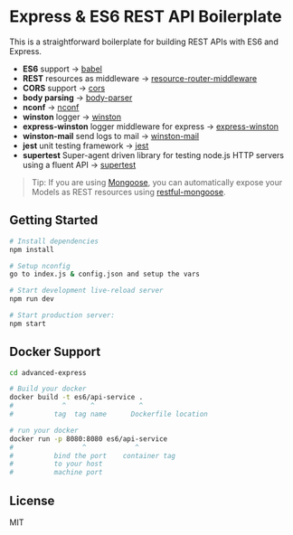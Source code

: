 Express & ES6 REST API Boilerplate
==================================


This is a straightforward boilerplate for building REST APIs with ES6 and Express.

- **ES6** support -> [babel](https://babeljs.io)
- **REST** resources as middleware -> [resource-router-middleware](https://github.com/developit/resource-router-middleware)
- **CORS** support -> [cors](https://github.com/troygoode/node-cors)
- **body parsing** ->  [body-parser](https://github.com/expressjs/body-parser)
- **nconf** -> [nconf](https://github.com/indexzero/nconf)
- **winston** logger -> [winston](https://github.com/winstonjs/winston)
- **express-winston** logger middleware for express -> [express-winston](https://github.com/bithavoc/express-winston)
- **winston-mail** send logs to mail -> [winston-mail](https://github.com/wavded/winston-mail)
- **jest** unit testing framework -> [jest](https://facebook.github.io/jest/)
- **supertest** Super-agent driven library for testing node.js HTTP servers using a fluent API -> [supertest](https://github.com/visionmedia/supertest)

> Tip: If you are using [Mongoose](https://github.com/Automattic/mongoose), you can automatically expose your Models as REST resources using [restful-mongoose](https://git.io/restful-mongoose).

Getting Started
---------------

```sh
# Install dependencies
npm install

# Setup nconfig
go to index.js & config.json and setup the vars

# Start development live-reload server
npm run dev

# Start production server:
npm start
```
Docker Support
------
```sh
cd advanced-express

# Build your docker
docker build -t es6/api-service .
#            ^      ^           ^
#          tag  tag name      Dockerfile location

# run your docker
docker run -p 8080:8080 es6/api-service
#                 ^            ^
#          bind the port    container tag
#          to your host
#          machine port   

```

License
-------

MIT
